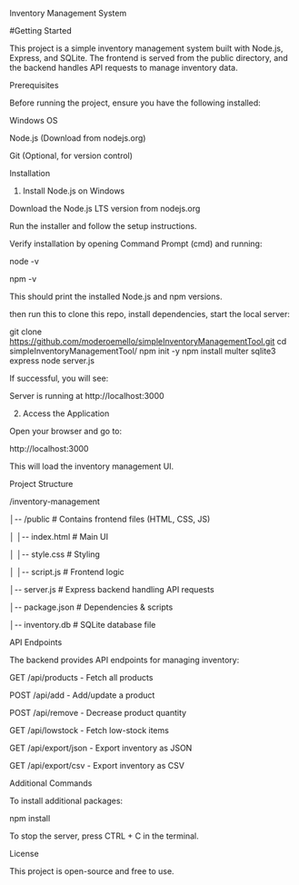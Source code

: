 Inventory Management System

#Getting Started

This project is a simple inventory management system built with Node.js, Express, and SQLite. The frontend is served from the public directory, and the backend handles API requests to manage inventory data.

Prerequisites

Before running the project, ensure you have the following installed:

Windows OS

Node.js (Download from nodejs.org)

Git (Optional, for version control)

Installation

1. Install Node.js on Windows

Download the Node.js LTS version from nodejs.org

Run the installer and follow the setup instructions.

Verify installation by opening Command Prompt (cmd) and running:

node -v

npm -v

This should print the installed Node.js and npm versions. 

then run this to clone this repo, install dependencies, start the local server:

git clone https://github.com/moderoemello/simpleInventoryManagementTool.git
cd simpleInventoryManagementTool/
npm init -y 
npm install multer sqlite3 express
node server.js

If successful, you will see:

Server is running at http://localhost:3000

2. Access the Application

Open your browser and go to:

http://localhost:3000

This will load the inventory management UI.

Project Structure

/inventory-management

│-- /public          # Contains frontend files (HTML, CSS, JS)

│   │-- index.html   # Main UI

│   │-- style.css    # Styling

│   │-- script.js    # Frontend logic

│-- server.js        # Express backend handling API requests

│-- package.json     # Dependencies & scripts

│-- inventory.db     # SQLite database file


API Endpoints

The backend provides API endpoints for managing inventory:

GET /api/products - Fetch all products

POST /api/add - Add/update a product

POST /api/remove - Decrease product quantity

GET /api/lowstock - Fetch low-stock items

GET /api/export/json - Export inventory as JSON

GET /api/export/csv - Export inventory as CSV

Additional Commands

To install additional packages:

npm install <package-name>

To stop the server, press CTRL + C in the terminal.

License

This project is open-source and free to use.

